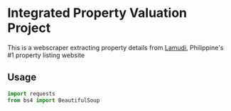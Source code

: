 # Integrated Property Valuation Project
This is a webscraper extracting property details from [Lamudi](https://www.lamudi.com.ph/), Philippine's #1 property listing website

## Usage

```python
import requests
from bs4 import BeautifulSoup
```
